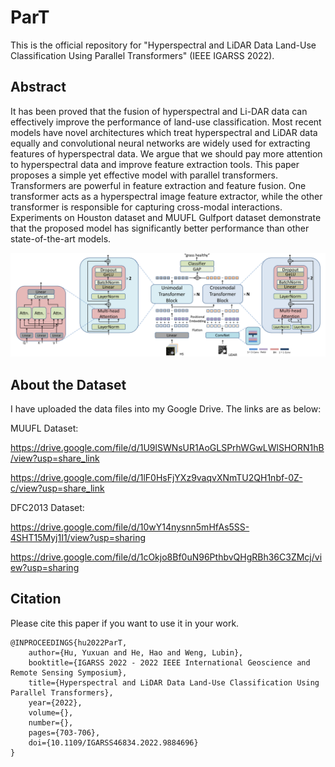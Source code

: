 # ParT

This is the official repository for "Hyperspectral and LiDAR Data Land-Use Classification Using Parallel Transformers" (IEEE IGARSS 2022).

## Abstract

It has been proved that the fusion of hyperspectral and Li-DAR data can effectively improve the performance of land-use classification. Most recent models have novel architectures which treat hyperspectral and LiDAR data equally and convolutional neural networks are widely used for extracting features of hyperspectral data. We argue that we should pay more attention to hyperspectral data and improve feature extraction tools. This paper proposes a simple yet effective model with parallel transformers. Transformers are powerful in feature extraction and feature fusion. One transformer acts as a hyperspectral image feature extractor, while the other transformer is responsible for capturing cross-modal interactions. Experiments on Houston dataset and MUUFL Gulfport dataset demonstrate that the proposed model has significantly better performance than other state-of-the-art models.

![ParT](ParT.png)

## About the Dataset

I have uploaded the data files into my Google Drive. The links are as below:

MUUFL Dataset:

https://drive.google.com/file/d/1U9lSWNsUR1AoGLSPrhWGwLWlSHORN1hB/view?usp=share_link

https://drive.google.com/file/d/1lF0HsFjYXz9vaqvXNmTU2QH1nbf-0Z-c/view?usp=share_link

DFC2013 Dataset:

https://drive.google.com/file/d/10wY14nysnn5mHfAs5SS-4SHT15Myj1I1/view?usp=sharing

https://drive.google.com/file/d/1cOkjo8Bf0uN96PthbvQHgRBh36C3ZMcj/view?usp=sharing

## Citation

Please cite this paper if you want to use it in your work.

```
@INPROCEEDINGS{hu2022ParT,  
    author={Hu, Yuxuan and He, Hao and Weng, Lubin},  
    booktitle={IGARSS 2022 - 2022 IEEE International Geoscience and Remote Sensing Symposium},   
    title={Hyperspectral and LiDAR Data Land-Use Classification Using Parallel Transformers},   
    year={2022},  
    volume={},  
    number={},  
    pages={703-706},  
    doi={10.1109/IGARSS46834.2022.9884696}
}
```